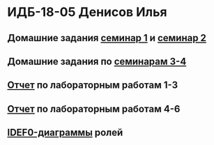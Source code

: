 # ИДБ-18-05 Денисов Илья

## Домашние задания [семинар 1](https://github.com/stankin/design-part-1/wiki/sem1) и [семинар 2](https://github.com/stankin/design-part-1/wiki/sem2)

## Домашние задания по [семинарам 3-4](https://github.com/ilya0667/ilya0667.github.io/wiki/Деловая-игра)

## [Отчет](https://github.com/ilya0667/ilya0667.github.io/wiki/%D0%9B%D0%B0%D0%B1%D0%BE%D1%80%D0%B0%D1%82%D0%BE%D1%80%D0%BD%D1%8B%D0%B5-1-3) по лабораторным работам 1-3

## [Отчет](https://github.com/ilya0667/ilya0667.github.io/wiki/Лабораторные-работы-4,-5-и-6) по лабораторным работам 4-6

## [IDEF0-диаграммы](https://github.com/ilya0667/ilya0667.github.io/wiki/IDEF0–диаграммы-ролей) ролей
